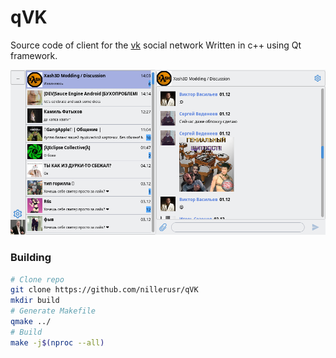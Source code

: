 # qVK

Source code of client for the [vk](https://vk.com) social network
Written in c++ using Qt framework.

![screenshot](https://raw.githubusercontent.com/nillerusr/qVK/master/screenshot.png)

### Building

```sh
# Clone repo
git clone https://github.com/nillerusr/qVK
mkdir build
# Generate Makefile
qmake ../
# Build
make -j$(nproc --all)
```
